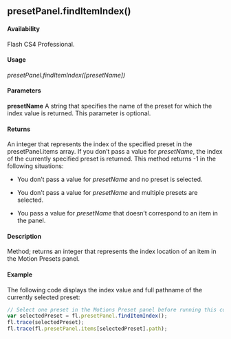 ## presetPanel.findItemIndex()

#### Availability

Flash CS4 Professional.

#### Usage

*presetPanel.findItemIndex([presetName])*

#### Parameters

**presetName** A string that specifies the name of the preset for which the index value is returned. This parameter is optional.

#### Returns

An integer that represents the index of the specified preset in the presetPanel.items array. If you don’t pass a value for *presetName*, the index of the currently specified preset is returned. This method returns -1 in the following situations:

-   You don’t pass a value for *presetName* and no preset is selected.

-   You don’t pass a value for *presetName* and multiple presets are selected.

-   You pass a value for *presetName* that doesn’t correspond to an item in the panel.

#### Description

Method; returns an integer that represents the index location of an item in the Motion Presets panel.

#### Example

The following code displays the index value and full pathname of the currently selected preset:

```javascript
// Select one preset in the Motions Preset panel before running this code
var selectedPreset = fl.presetPanel.findItemIndex(); 
fl.trace(selectedPreset); 
fl.trace(fl.presetPanel.items[selectedPreset].path);

```